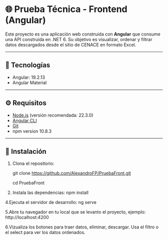 # 🌐 Prueba Técnica - Frontend (Angular)

Este proyecto es una aplicación web construida con **Angular** que consume una API construida en .NET 6. Su objetivo es visualizar, ordenar y filtrar datos descargados desde el sitio de CENACE en formato Excel.

---

## 🚀 Tecnologías

- Angular: 19.2.13
- Angular Material

---

## ⚙️ Requisitos

- [Node.js](https://nodejs.org/) (versión recomendada: 22.3.0)
- [Angular CLI](https://angular.io/cli)
- [Git](https://git-scm.com/)
- npm version 10.8.3

---

## 🔧 Instalación

1. Clona el repositorio:


   git clone https://github.com/AlexandroFP/PruebaFront.git
   
   cd PruebaFront
   
3. Instala las dependencias:
   npm install

4.Ejecuta el servidor de desarrollo:
  ng serve

5.Abre tu navegador en tu local que se levanto el proyecto, ejemplo:
  http://localhost:4200

6.Vizualiza los botones para traer datos, eliminar, descargar. Usa el filtro o el select para ver los datos ordenados.

